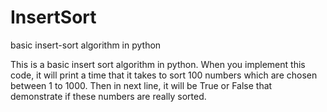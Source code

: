 # InsertSort
basic insert-sort algorithm in python

This is a basic insert sort algorithm in python.
When you implement this code, it will print a time that it takes to sort 100 numbers which are chosen between 1 to 1000.
Then in next line, it will be True or False that demonstrate if these numbers are really sorted. 
